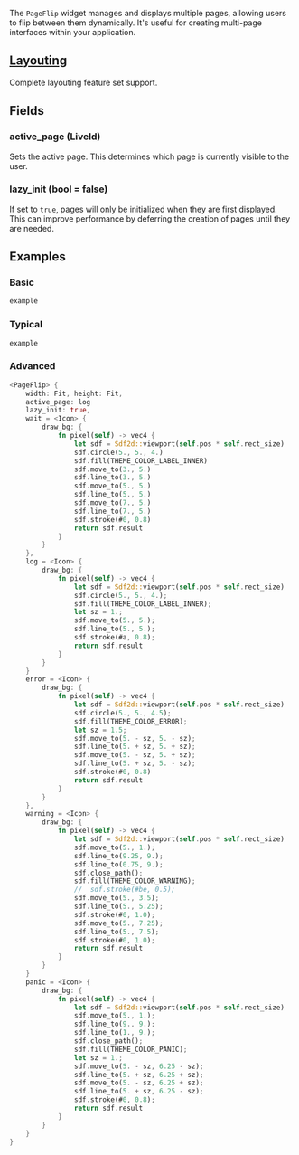 The `PageFlip` widget manages and displays multiple pages, allowing users to flip between them dynamically. It's useful for creating multi-page interfaces within your application.

## [Layouting](Layouting.md)

Complete layouting feature set support.

## Fields

### active_page (LiveId)

Sets the active page. This determines which page is currently visible to the user.

### lazy_init (bool = false)

If set to `true`, pages will only be initialized when they are first displayed. This can improve performance by deferring the creation of pages until they are needed.

## Examples
### Basic
```Rust
example
```
### Typical
```Rust
example
```
### Advanced
```Rust
<PageFlip> {
	width: Fit, height: Fit,
	active_page: log
	lazy_init: true,
	wait = <Icon> {
		draw_bg: {
			fn pixel(self) -> vec4 {
				let sdf = Sdf2d::viewport(self.pos * self.rect_size)
				sdf.circle(5., 5., 4.)
				sdf.fill(THEME_COLOR_LABEL_INNER)
				sdf.move_to(3., 5.)
				sdf.line_to(3., 5.)
				sdf.move_to(5., 5.)
				sdf.line_to(5., 5.)
				sdf.move_to(7., 5.)
				sdf.line_to(7., 5.)
				sdf.stroke(#0, 0.8)
				return sdf.result
			}
		}
	},
	log = <Icon> {
		draw_bg: {
			fn pixel(self) -> vec4 {
				let sdf = Sdf2d::viewport(self.pos * self.rect_size)
				sdf.circle(5., 5., 4.);
				sdf.fill(THEME_COLOR_LABEL_INNER);
				let sz = 1.;
				sdf.move_to(5., 5.);
				sdf.line_to(5., 5.);
				sdf.stroke(#a, 0.8);
				return sdf.result
			}
		}
	}
	error = <Icon> {
		draw_bg: {
			fn pixel(self) -> vec4 {
				let sdf = Sdf2d::viewport(self.pos * self.rect_size)
				sdf.circle(5., 5., 4.5);
				sdf.fill(THEME_COLOR_ERROR);
				let sz = 1.5;
				sdf.move_to(5. - sz, 5. - sz);
				sdf.line_to(5. + sz, 5. + sz);
				sdf.move_to(5. - sz, 5. + sz);
				sdf.line_to(5. + sz, 5. - sz);
				sdf.stroke(#0, 0.8)
				return sdf.result
			}
		}
	},
	warning = <Icon> {
		draw_bg: {
			fn pixel(self) -> vec4 {
				let sdf = Sdf2d::viewport(self.pos * self.rect_size)
				sdf.move_to(5., 1.);
				sdf.line_to(9.25, 9.);
				sdf.line_to(0.75, 9.);
				sdf.close_path();
				sdf.fill(THEME_COLOR_WARNING);
				//  sdf.stroke(#be, 0.5);
				sdf.move_to(5., 3.5);
				sdf.line_to(5., 5.25);
				sdf.stroke(#0, 1.0);
				sdf.move_to(5., 7.25);
				sdf.line_to(5., 7.5);
				sdf.stroke(#0, 1.0);
				return sdf.result
			}
		}
	}
	panic = <Icon> {
		draw_bg: {
			fn pixel(self) -> vec4 {
				let sdf = Sdf2d::viewport(self.pos * self.rect_size)
				sdf.move_to(5., 1.);
				sdf.line_to(9., 9.);
				sdf.line_to(1., 9.);
				sdf.close_path();
				sdf.fill(THEME_COLOR_PANIC);
				let sz = 1.;
				sdf.move_to(5. - sz, 6.25 - sz);
				sdf.line_to(5. + sz, 6.25 + sz);
				sdf.move_to(5. - sz, 6.25 + sz);
				sdf.line_to(5. + sz, 6.25 - sz);
				sdf.stroke(#0, 0.8);
				return sdf.result
			}
		}
	}
}
```

